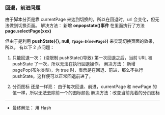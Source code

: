 ### 回退，前进问题

由于脚本分页是靠 currentPage 来达到切换的，所以在回退时，url 会变化，但无法做到切换页面。
解决方法： 新增 **onpopstate()事件** 在里面执行了方法 **page.selectPage(xxx)**

但由于是利用 **pushState({}, null, `?page=${newPage}`)** 来实现切换页面的效果，所以。
有以下 2 点问题：

1. 只能回退一次： (没限制 pushState()导致)
   第一次回退之后，当前 URL 被 pushState 了一次，所以无法在执行回退操作。
   解决方法： 新增 pagePop(布尔类型)，为 true 时，表示是在回退、前进，那么不执行 pushState。这样便可以正常回退前进了。

2. 分页图标 还是一样亮：
   由于每次回退、前进，currentPage 和 newPage 的值一样，所以无法去除前一个的图标颜色
   解决方法：改变当前亮着的分页图标

---

- 最终解法：
  用 Hash
